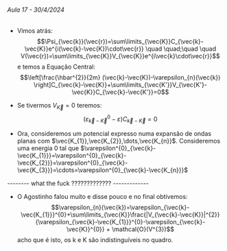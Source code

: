 ###### Aula 17 - 30/4/2024
- Vimos atrás:
$$\Psi_{\vec{k}}(\vec{r})=\sum\limits_{\vec{K}}C_{\vec{k}-\vec{K}}e^{i(\vec{k}-\vec{K})\cdot\vec{r}} \quad \quad;\quad \quad V(\vec{r})=\sum\limits_{\vec{K}}V_{\vec{K}}e^{i\vec{k}\cdot\vec{r}}$$
e temos a Equação Central:
$$\left[\frac{\hbar^{2}}{2m} (\vec{k}-\vec{K})-\varepsilon_{n}(\vec{k}) \right]C_{\vec{k}-\vec{K}}+\sum\limits_{\vec{K'}}V_{\vec{K'}-\vec{K}}C_{\vec{k}-\vec{K'}}=0$$
- Se tivermos $V_{\vec{K}}=0$ teremos:
$$(\varepsilon_{\vec{k}-\vec{K}}^{0}-\varepsilon)C_{\vec{k}-\vec{K}}=0$$

- Ora, consideremos um potencial expresso numa expansão de ondas planas com $\vec{K_{1}},\vec{K_{2}},\dots,\vec{K_{n}}$. Consideremos uma energia 0 tal que $\varepsilon^{0}_{\vec{k}-\vec{K_{1}}}=\varepsilon^{0}_{\vec{k}-\vec{K_{2}}}=\varepsilon^{0}_{\vec{k}-\vec{K_{3}}}=\cdots=\varepsilon^{0}_{\vec{k}-\vec{K_{n}}}$


-------- what the fuck ????????????? -------------

- O Agostinho falou muito e disse pouco e no final obtivemos:
$$\varepsilon_{n}(\vec{k})=\varepsilon_{\vec{k}-\vec{K_{1}}}^{0}+\sum\limits_{\vec{K}}\frac{|V_{\vec{k}-\vec{K}}|^{2}}{\varepsilon_{\vec{k}-\vec{K_{1}}}^{0}-\varepsilon_{\vec{k}-\vec{K}}^{0}} + \mathcal{O}(V^{3})$$
acho que é isto, os k e K são indistinguíveis no quadro.